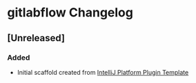 <!-- Keep a Changelog guide -> https://keepachangelog.com -->

# gitlabflow Changelog

## [Unreleased]
### Added
- Initial scaffold created from [IntelliJ Platform Plugin Template](https://github.com/JetBrains/intellij-platform-plugin-template)
